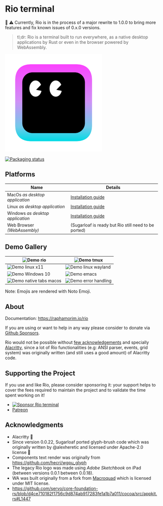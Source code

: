 # Rio terminal

🚧 ⚠️ Currently, Rio is in the process of a major rewrite to 1.0.0 to bring more features and fix known issues of 0.x.0 versions.

> tl;dr: Rio is a terminal built to run everywhere, as a native desktop applications by Rust or even in the browser powered by WebAssembly.

<img src="misc/logo.svg" alt="Rio terminal logo" width="320px" />

[![Packaging status](https://repology.org/badge/vertical-allrepos/rio-terminal.svg)](https://repology.org/project/rio-terminal/versions)

## Platforms

| Name | Details |
| --- | --- |
| MacOs _as desktop application_ | [Installation guide](https://raphamorim.io/rio/docs/install/macos) |
| Linux _as desktop application_ | [Installation guide](https://raphamorim.io/rio/docs/install/linux) |
| Windows _as desktop application_ | [Installation guide](https://raphamorim.io/rio/docs/install/windows) |
| Web Browser _(WebAssembly)_ | (Sugarloaf is ready but Rio still need to be ported) |

## Demo Gallery

| ![Demo rio](docs/static/assets/posts/0.0.11/demo-rio.png) | ![Demo tmux](docs/static/assets/demos/demo-tmux.png) |
| ----------- | ----------- |
| ![Demo linux x11](docs/static/assets/posts/0.0.15/demo-navigation-x11.png) | ![Demo linux wayland](docs/static/assets/posts/0.0.15/demo-navigation-wayland.png) |
| ![Demo Windows 10](docs/static/assets/posts/0.0.8/demo-windows-10.png) |<img src="docs/static/assets/demos/demo-emacs.png" alt="Demo emacs" width="500px"/> |
| ![Demo native tabs macos](docs/static/assets/posts/0.0.17/demo-native-tabs.png) | ![Demo error handling](docs/static/assets/posts/0.0.19/demo-error-handling.png) |

Note: Emojis are rendered with Noto Emoji.

## About

Documentation: https://raphamorim.io/rio

If you are using or want to help in any way please consider to donate via [Github Sponsors](https://github.com/sponsors/raphamorim).

Rio would not be possible without [few acknowledgements](#acknowledgements) and specially [Alacritty](https://github.com/alacritty/alacritty/), since a lot of Rio functionalities (e.g: ANSI parser, events, grid system) was originally written (and still uses a good amount) of Alacritty code.

## Supporting the Project

If you use and like Rio, please consider sponsoring it: your support helps to cover the fees required to maintain the project and to validate the time spent working on it!

* [![Sponsor Rio terminal](https://img.shields.io/github/sponsors/raphamorim?label=Sponsor%20Rio&logo=github&style=for-the-badge)](https://github.com/sponsors/raphamorim)
* [Patreon](https://patreon.com/raphamorim)

## Acknowledgments

- Alacritty 🥇
- Since version 0.0.22, Sugarloaf ported glyph-brush code which was originally written by @alexheretic and licensed under Apache-2.0 license 🥇
- Components text render was originally from https://github.com/hecrj/wgpu_glyph
- The legacy Rio logo was made using _Adobe Sketchbook_ on iPad (between versions 0.0.1 between 0.0.18).
- WA was built originally from a fork from [Macroquad](https://github.com/not-fl3/macroquad) which is licensed under MIT license.
- https://github.com/servo/core-foundation-rs/blob/d4ce710182f1756c9d874ab917283fe1a1b7a011/cocoa/src/appkit.rs#L1447